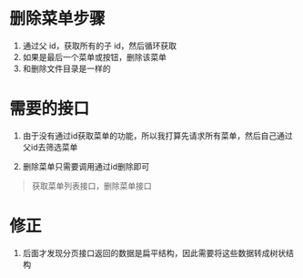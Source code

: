 # 删除菜单步骤

1. 通过父 id，获取所有的子 id，然后循环获取
2. 如果是最后一个菜单或按钮，删除该菜单
3. 和删除文件目录是一样的

# 需要的接口

1. 由于没有通过id获取菜单的功能，所以我打算先请求所有菜单，然后自己通过父id去筛选菜单

2. 删除菜单只需要调用通过id删除即可

> 获取菜单列表接口，删除菜单接口


# 修正

1. 后面才发现分页接口返回的数据是扁平结构，因此需要将这些数据转成树状结构
